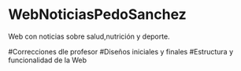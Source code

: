 # WebNoticiasPedoSanchez
Web con noticias sobre salud,nutrición y deporte.

#Correcciones dle profesor
#Diseños iniciales y finales
#Estructura y funcionalidad de la Web
